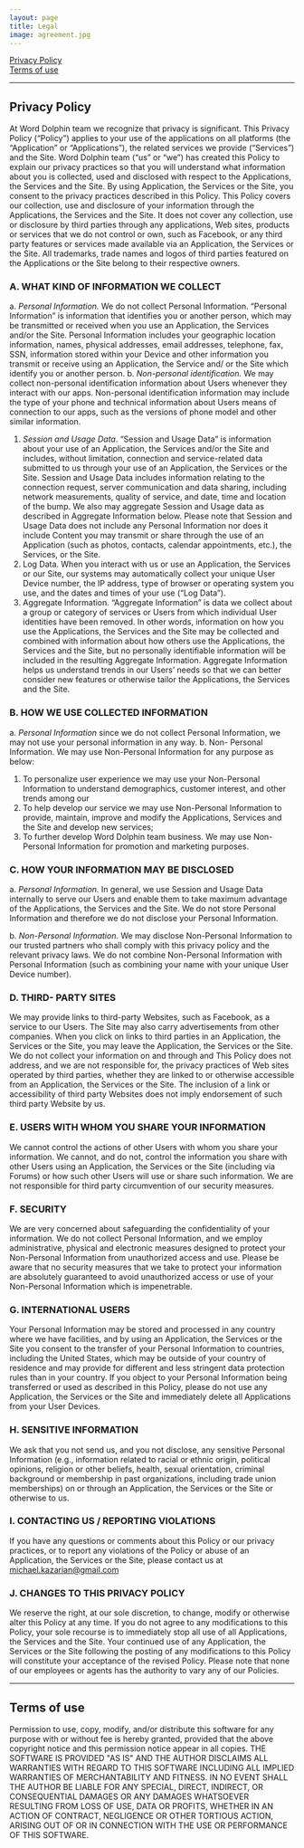 ```yaml
---
layout: page
title: Legal
image: agreement.jpg
---
```


[Privacy Policy](#privacy_policy)<br/>
[Terms of use](#terms-of-use)

***

## Privacy Policy
At Word Dolphin team we recognize that privacy is significant. This Privacy Policy (“Policy”) applies to your use of the applications on all platforms (the “Application” or “Applications”), the related services we provide (“Services”) and the Site.
Word Dolphin team (“us” or “we”) has created this Policy to explain our privacy practices so that you will understand what information about you is collected, used and disclosed with respect to the Applications, the Services and the Site.
By using Application, the Services or the Site, you consent to the privacy practices described in this Policy. This Policy covers our collection, use and disclosure of your information through the Applications, the Services and the Site. It does not cover any collection, use or disclosure by third parties through any applications, Web sites, products or services that we do not control or own, such as Facebook, or any third party features or services made available via an Application, the Services or the Site. All trademarks, trade names and logos of third parties featured on the Applications or the Site belong to their respective owners.

### A. WHAT KIND OF INFORMATION WE COLLECT
a. *Personal Information.* We do not collect Personal Information. “Personal Information” is information that identifies you or another person, which may be transmitted or received when you use an Application, the Services and/or the Site. Personal Information includes your geographic location information, names, physical addresses, email addresses, telephone, fax, SSN, information stored within your Device and other information you transmit or receive using an Application, the Service and/ or the Site which identify you or another person.
b. *Non-personal identification.* We may collect non-personal identification information about Users whenever they interact with our apps. Non-personal identification information may include the type of your phone and technical information about Users means of connection to our apps, such as the versions of phone model and other similar information.

1. *Session and Usage Data*. “Session and Usage Data” is information about your use of an Application, the Services and/or the Site and includes, without limitation, connection and service-related data submitted to us through your use of an Application, the Services or the Site. Session and Usage Data includes information relating to the connection request, server communication and data sharing, including network measurements, quality of service, and date, time and location of the bump. We also may aggregate Session and Usage data as described in Aggregate Information below. Please note that Session and Usage Data does not include any Personal Information nor does it include Content you may transmit or share through the use of an Application (such as photos, contacts, calendar appointments, etc.), the Services, or the Site.
2. Log Data. When you interact with us or use an Application, the Services or our Site, our systems may automatically collect your unique User Device number, the IP address, type of browser or operating system you use, and the dates and times of your use (“Log Data”). 
3. Aggregate Information. “Aggregate Information” is data we collect about a group or category of services or Users from which individual User identities have been removed. In other words, information on how you use the Applications, the Services and the Site may be collected and combined with information about how others use the Applications, the Services and the Site, but no personally identifiable information will be included in the resulting Aggregate Information. Aggregate Information helps us understand trends in our Users’ needs so that we can better consider new features or otherwise tailor the Applications, the Services and the Site.


### B. HOW WE USE COLLECTED INFORMATION
a. *Personal Information* since we do not collect Personal Information, we may not use your personal information in any way. b. Non- Personal Information. We may use Non-Personal Information for any purpose as below:

1. To personalize user experience we may use your Non-Personal Information to understand demographics, customer interest, and other trends among our
2. To help develop our service we may use Non-Personal Information to provide, maintain, improve and modify the Applications, Services and the Site and develop new services;
3. To further develop Word Dolphin team business. We may use Non-Personal Information for promotion and marketing purposes.


### C. HOW YOUR INFORMATION MAY BE DISCLOSED
a. *Personal Information.* In general, we use Session and Usage Data internally to serve our Users and enable them to take maximum advantage of the Applications, the Services and the Site. We do not store Personal Information and therefore we do not disclose your Personal Information.

b. *Non-Personal Information.* We may disclose Non-Personal Information to our trusted partners who shall comply with this privacy policy and the relevant privacy laws. We do not combine Non-Personal Information with Personal Information (such as combining your name with your unique User Device number).

### D. THIRD- PARTY SITES
We may provide links to third-party Websites, such as Facebook, as a service to our Users. The Site may also carry advertisements from other companies. When you click on links to third parties in an Application, the Services or the Site, you may leave the Application, the Services or the Site. We do not collect your information on and through and This Policy does not address, and we are not responsible for, the privacy practices of Web sites operated by third parties, whether they are linked to or otherwise accessible from an Application, the Services or the Site. The inclusion of a link or accessibility of third party Websites does not imply endorsement of such third party Website by us.

### E. USERS WITH WHOM YOU SHARE YOUR INFORMATION
We cannot control the actions of other Users with whom you share your information. We cannot, and do not, control the information you share with other Users using an Application, the Services or the Site (including via Forums) or how such other Users will use or share such information. We are not responsible for third party circumvention of our security measures.

### F. SECURITY
We are very concerned about safeguarding the confidentiality of your information. We do not collect Personal Information, and we employ administrative, physical and electronic measures designed to protect your Non-Personal Information from unauthorized access and use. Please be aware that no security measures that we take to protect your information are absolutely guaranteed to avoid unauthorized access or use of your Non-Personal Information which is impenetrable.

### G. INTERNATIONAL USERS
Your Personal Information may be stored and processed in any country where we have facilities, and by using an Application, the Services or the Site you consent to the transfer of your Personal Information to countries, including the United States, which may be outside of your country of residence and may provide for different and less stringent data protection rules than in your country. If you object to your Personal Information being transferred or used as described in this Policy, please do not use any Application, the Services or the Site and immediately delete all Applications from your User Devices.

### H. SENSITIVE INFORMATION
We ask that you not send us, and you not disclose, any sensitive Personal Information (e.g., information related to racial or ethnic origin, political opinions, religion or other beliefs, health, sexual orientation, criminal background or membership in past organizations, including trade union memberships) on or through an Application, the Services or the Site or otherwise to us.

### I. CONTACTING US / REPORTING VIOLATIONS
If you have any questions or comments about this Policy or our privacy practices, or to report any violations of the Policy or abuse of an Application, the Services or the Site, please contact us at <michael.kazarian@gmail.com>

### J. CHANGES TO THIS PRIVACY POLICY
We reserve the right, at our sole discretion, to change, modify or otherwise alter this Policy at any time. If you do not agree to any modifications to this Policy, your sole recourse is to immediately stop all use of all Applications, the Services and the Site. Your continued use of any Application, the Services or the Site following the posting of any modifications to this Policy will constitute your acceptance of the revised Policy. Please note that none of our employees or agents has the authority to vary any of our Policies. 

***

## Terms of use

Permission to use, copy, modify, and/or distribute this software for any purpose with or without fee is hereby granted, provided that the above copyright notice and this permission notice appear in all copies.
THE SOFTWARE IS PROVIDED "AS IS" AND THE AUTHOR DISCLAIMS ALL WARRANTIES WITH REGARD TO THIS SOFTWARE INCLUDING ALL IMPLIED WARRANTIES OF MERCHANTABILITY AND FITNESS. IN NO EVENT SHALL THE AUTHOR BE LIABLE FOR ANY SPECIAL, DIRECT, INDIRECT, OR CONSEQUENTIAL DAMAGES OR ANY DAMAGES WHATSOEVER RESULTING FROM LOSS OF USE, DATA OR PROFITS, WHETHER IN AN ACTION OF CONTRACT, NEGLIGENCE OR OTHER TORTIOUS ACTION, ARISING OUT OF OR IN CONNECTION WITH THE USE OR PERFORMANCE OF THIS SOFTWARE.

